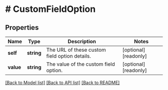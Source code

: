 # # CustomFieldOption

## Properties

Name | Type | Description | Notes
------------ | ------------- | ------------- | -------------
**self** | **string** | The URL of these custom field option details. | [optional] [readonly]
**value** | **string** | The value of the custom field option. | [optional] [readonly]

[[Back to Model list]](../../README.md#models) [[Back to API list]](../../README.md#endpoints) [[Back to README]](../../README.md)

